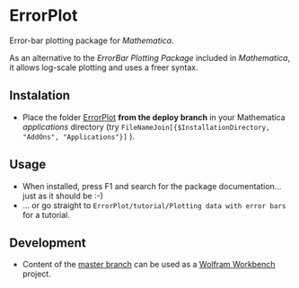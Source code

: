 # ErrorPlot
Error-bar plotting package for *Mathematica*.

As an alternative to the *ErrorBar Plotting Package* included in *Mathematica*, it allows log-scale plotting and uses a freer syntax.

## Instalation
 - Place the folder [ErrorPlot](https://github.com/Dih5/ErrorPlot/tree/deploy/) **from the deploy branch** in your Mathematica *applications* directory (try `FileNameJoin[{$InstallationDirectory, "AddOns", "Applications"}]` ).

## Usage
 - When installed, press F1 and search for the package documentation... just as it should be :-)
 - ... or go straight to `ErrorPlot/tutorial/Plotting data with error bars` for a tutorial.
 
## Development
- Content of the [master branch](https://github.com/Dih5/ErrorPlot/tree/master/) can be used as a [Wolfram Workbench](https://www.wolfram.com/products/workbench/) project.
